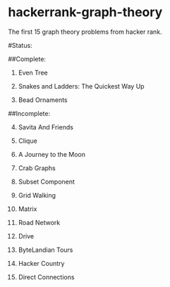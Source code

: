 hackerrank-graph-theory
=======================

The first 15 graph theory problems from hacker rank.

#Status:

##Complete:

1.  Even Tree

2.  Snakes and Ladders: The Quickest Way Up
 
3.  Bead Ornaments

##Incomplete:

4.  Savita And Friends

5.  Clique

6.  A Journey to the Moon

7.  Crab Graphs

8.  Subset Component

9.  Grid Walking

10. Matrix

11. Road Network

12. Drive

13. ByteLandian Tours

14. Hacker Country

15. Direct Connections

